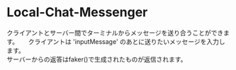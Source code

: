 # Local-Chat-Messenger
クライアントとサーバー間でターミナルからメッセージを送り合うことができます。  　
クライアントは 'inputMessage' のあとに送りたいメッセージを入力します。  
サーバーからの返答はfaker()で生成されたものが返信されます。  
